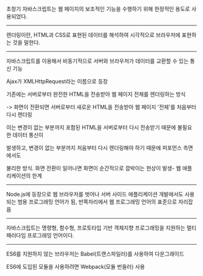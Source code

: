 초창기 자바스크립트는 웹 페이지의 보조적인 기능을 수행하기 위해 한정적인 용도로 사용되었다.

---

렌더링이란, HTML과 CSS로 표현된 데이터를 해석하여 시각적으로 브라우저에 표현하는 것을 말한다.

---

자바스크립트를 이용해서 비동기적으로 서버와 브라우저가 데이터를 교환할 수 있는 통신 기능

Ajax가 XMLHttpRequest라는 이름으로 등장



기존에는 서버로부터 완전한 HTML을 전송받아 웹 페이지 전체를 렌더링하는 방식

-> 화면이 전환되면 서버로부터 새로운 HTML을 전송받아 웹 페이지 '전체'를 처음부터 다시 렌더링

이는 변경이 없는 부분까지 포함된 HTML을 서버로부터 다시 전송받기 때문에 불필요한 데이터 통신이

발생하고, 변경이 없는 부분까지 처음부터 다시 렌더링해야 하기 때문에 퍼포먼스 측면에서도

불리한 방식. 화면 전환이 일어나면 화면이 순간적으로 깜박이는 현상이 발생- 웹 애플리케이션의 한계

---

Node.js에 등장으로 웹 브라우저를 벗어나 서버 사이드 애플리케이션 개발에서도 사용되는 범용 프로그래밍 언어가 됨, 반쪽자리에서 웹 프로그래밍 언어의 표준으로 자리잡음

---

자바스크립트는 명령형, 함수형, 프로토타입 기반 객체지향 프로그래밍을 지원하는 멀티 패러다임 프로그래밍 언어이다.

---

ES6를 지원하지 않는 브라우저는 Babel(트랜스파일러)를 사용하여 다운그래이드

ES6에 도입된 모듈을 사용하려면 Webpack(모듈 번들러) 사용